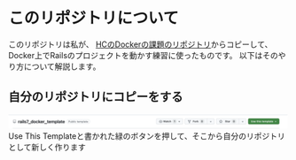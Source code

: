 # このリポジトリについて

このリポジトリは私が、
[HCのDockerの課題のリポジトリ](https://github.com/ihatov08/rails7_docker_template)からコピーして、
Docker上でRailsのプロジェクトを動かす練習に使ったものです。
以下はそのやり方について解説します。

## 自分のリポジトリにコピーをする
![Use This Template](/ss01.png)
Use This Templateと書かれた緑のボタンを押して、そこから自分のリポジトリとして新しく作ります